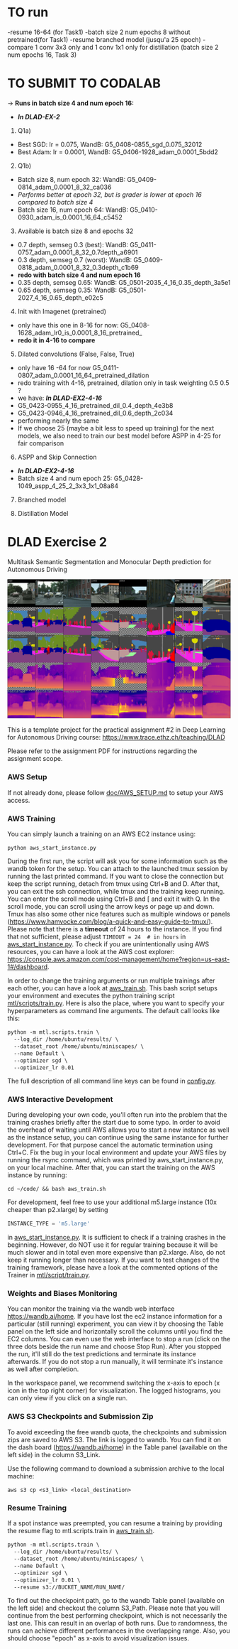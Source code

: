 # TO run
-resume 16-64 (for Task1)
-batch size 2 num epochs 8 without pretrained(for Task1)
-resume branched model (jusqu'a 25 epoch)
-compare 1 conv 3x3 only and 1 conv 1x1 only for distillation (batch size 2 num epochs 16, Task 3)
# TO SUBMIT TO CODALAB

-> **Runs in batch size 4 and num epoch 16:**

- **_In DLAD-EX-2_**
1. Q1a)
- Best SGD: lr = 0.075, WandB: G5_0408-0855_sgd_0.075_32012
- Best Adam: lr = 0.0001, WandB: G5_0406-1928_adam_0.0001_5bdd2

2. Q1b)
- Batch size 8, num epoch 32: WandB: G5_0409-0814_adam_0.0001_8_32_ca036
- _Performs better at epoch 32, but is grader is lower at epoch 16 compared to batch size 4_
- Batch size 16, num epoch 64: WandB: G5_0410-0930_adam_is_0.0001_16_64_c5452

3. Available is batch size 8 and epochs 32
- 0.7 depth, semseg 0.3 (best): WandB: G5_0411-0757_adam_0.0001_8_32_0.7depth_a6901
- 0.3 depth, semseg 0.7 (worst): WandB: G5_0409-0818_adam_0.0001_8_32_0.3depth_c1b69
- **redo with batch size 4 and num epoch 16** 
- 0.35 depth, semseg 0.65: WandB: G5_0501-2035_4_16_0.35_depth_3a5e1
- 0.65 depth, semseg 0.35: WandB: G5_0501-2027_4_16_0.65_depth_e02c5

4. Init with Imagenet (pretrained)
- only have this one in 8-16 for now: G5_0408-1628_adam_lr0_is_0.0001_8_16_pretrained_
- **redo it in 4-16 to compare**

5. Dilated convolutions  (False, False, True)
- only have 16 -64 for now G5_0411-0807_adam_0.0001_16_64_pretrained_dilation
- redo training with 4-16, pretrained, dilation only in task weighting 0.5 0.5 ?
- we have: **_In DLAD-EX2-4-16_**
- G5_0423-0955_4_16_pretrained_dil_0.4_depth_4e3b8
- G5_0423-0946_4_16_pretrained_dil_0.6_depth_2c034
- performing nearly the same
- If we choose 25 (maybe a bit less to speed up training) for the next models, we also need to train our best model before ASPP in 4-25 for fair comparison

6. ASPP and Skip Connection
- **_In DLAD-EX2-4-16_**
- Batch size 4 and num epoch 25: G5_0428-1049_aspp_4_25_2_3x3_1x1_08a84

7. Branched model

8. Distillation Model

# DLAD Exercise 2 

Multitask Semantic Segmentation and Monocular Depth prediction for Autonomous Driving

![Teaser](./doc/teaser.png)
 
This is a template project for the practical assignment #2 in Deep Learning for Autonomous Driving course:
https://www.trace.ethz.ch/teaching/DLAD

Please refer to the assignment PDF for instructions regarding the assignment scope. 

### AWS Setup

If not already done, please follow [doc/AWS_SETUP.md](doc/AWS_SETUP.md) to setup your AWS access.

### AWS Training

You can simply launch a training on an AWS EC2 instance using:

```shell script
python aws_start_instance.py
```

During the first run, the script will ask you for some information such as the wandb token for the setup.
You can attach to the launched tmux session by running the last printed command. If you want to close the connection
but keep the script running, detach from tmux using Ctrl+B and D. After that, you can exit the ssh connection, while
tmux and the training keep running. You can enter the scroll mode using Ctrl+B and [ and exit it with Q. 
In the scroll mode, you can scroll using the arrow keys or page up and down. Tmux has also some other nice features
such as multiple windows or panels (https://www.hamvocke.com/blog/a-quick-and-easy-guide-to-tmux/). Please note
that there is a **timeout** of 24 hours to the instance. If you find that not sufficient, please adjust 
`TIMEOUT = 24  # in hours`
in [aws_start_instance.py](aws_start_instance.py). To check if you are unintentionally using AWS resources, you can
have a look at the AWS cost explorer: https://console.aws.amazon.com/cost-management/home?region=us-east-1#/dashboard.

In order to change the training arguments or run multiple trainings after each other, you can have a look at 
[aws_train.sh](aws_train.sh). This bash script setups your environment and executes the python training script 
[mtl/scripts/train.py](mtl/scripts/train.py). Here is also the place, where you want to specify your hyperparameters
as command line arguments. The default call looks like this:

```shell script
python -m mtl.scripts.train \
  --log_dir /home/ubuntu/results/ \
  --dataset_root /home/ubuntu/miniscapes/ \
  --name Default \
  --optimizer sgd \
  --optimizer_lr 0.01
```

The full description of all command line keys can be found in [config.py](mtl/utils/config.py).

### AWS Interactive Development

During developing your own code, you'll often run into the problem that the training crashes briefly after the start due
to some typo. In order to avoid the overhead of waiting until AWS allows you to start a new instance as well as the
instance setup, you can continue using the same instance for further development. For that purpose cancel the automatic
termination using Ctrl+C. Fix the bug in your local environment and update your AWS files by running the rsync command, 
which was printed by aws_start_instance.py, on your local machine. After that, you can start the training on the AWS 
instance by running:
```shell script
cd ~/code/ && bash aws_train.sh
``` 

For development, feel free to use your additional m5.large instance (10x cheaper than p2.xlarge) by setting

```python
INSTANCE_TYPE = 'm5.large'
```

in [aws_start_instance.py](aws_start_instance.py). It is sufficient to check if a training crashes in the beginning.
However, do NOT use it for regular training because it will be much slower and in total even more expensive than p2.xlarge.
Also, do not keep it running longer than necessary. 
If you want to test changes of the training framework, please have a look at the commented options of the Trainer in 
[mtl/script/train.py](mtl/script/train.py). 

### Weights and Biases Monitoring

You can monitor the training via the wandb web interface https://wandb.ai/home. If you have lost the ec2 instance 
information for a particular (still running) experiment, you can view it by choosing the 
Table panel on the left side and horizontally scroll the columns until you find the EC2 columns. 
You can even use the web interface to stop a run (click on the three dots beside the run name and choose Stop Run). 
After you stopped the run, it'll still do the test predictions and terminate its instance afterwards. If you do not 
stop a run manually, it will terminate it's instance as well after completion.

In the workspace panel, we recommend switching the x-axis to epoch (x icon in the top right corner) for
visualization.
The logged histograms, you can only view if you click on a single run.

### AWS S3 Checkpoints and Submission Zip

To avoid exceeding the free wandb quota, the checkpoints and submission zips are saved to AWS S3. The link is logged
to wandb. You can find it on the dash board (https://wandb.ai/home) in the Table panel (available on the left side)
in the column S3_Link. 

Use the following command to download a submission archive to the local machine:

```shell script
aws s3 cp <s3_link> <local_destination>
```

### Resume Training

If a spot instance was preempted, you can resume a training by providing the resume flag to mtl.scripts.train in 
[aws_train.sh](aws_train.sh). 

```shell script
python -m mtl.scripts.train \
  --log_dir /home/ubuntu/results/ \
  --dataset_root /home/ubuntu/miniscapes/ \
  --name Default \
  --optimizer sgd \
  --optimizer_lr 0.01 \
  --resume s3://BUCKET_NAME/RUN_NAME/
```

To find out the checkpoint path, go to the wandb Table panel (available on the left side) and checkout the column 
S3_Path. Please note that you will continue from the best performing checkpoint, which is not necessarily the last one. 
This can result in an overlap of both runs. Due to randomness, the runs can achieve different performances in the
overlapping range. Also, you should choose "epoch" as x-axis to avoid visualization issues. 

 
